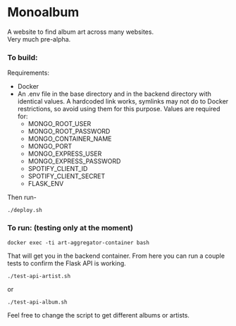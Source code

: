 # Monoalbum

A website to find album art across many websites.  
Very much pre-alpha.

### To build:  
Requirements:
* Docker
* An .env file in the base directory and in the backend directory with identical values. A hardcoded link works, symlinks may not do to Docker restrictions, so avoid using them for this purpose. Values are required for:
    * MONGO_ROOT_USER
    * MONGO_ROOT_PASSWORD
    * MONGO_CONTAINER_NAME
    * MONGO_PORT
    * MONGO_EXPRESS_USER
    * MONGO_EXPRESS_PASSWORD
    * SPOTIFY_CLIENT_ID  
    * SPOTIFY_CLIENT_SECRET  
    * FLASK_ENV

Then run-  

    ./deploy.sh

### To run: (testing only at the moment)
    docker exec -ti art-aggregator-container bash

That will get you in the backend container. From here you can run a couple tests to confirm the Flask API is working. 

    ./test-api-artist.sh

or

    ./test-api-album.sh
    
Feel free to change the script to get different albums or artists.
